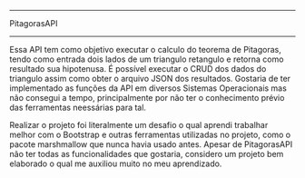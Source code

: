 

************************************************************************************************************************

PitagorasAPI

************************************************************************************************************************

Essa API tem como objetivo executar o calculo do teorema de Pitagoras, tendo como entrada dois lados de um triangulo retangulo
e retorna como resultado sua hipotenusa. É possível executar o CRUD dos dados do triangulo assim como obter o arquivo JSON
dos resultados. Gostaria de ter implementado as funções da API em diversos Sistemas Operacionais mas não consegui a tempo,
principalmente por não ter o conhecimento prévio das ferramentas neessárias para tal.

Realizar o projeto foi literalmente um desafio o qual aprendi trabalhar melhor com o Bootstrap e outras ferramentas utilizadas
no projeto, como o pacote marshmallow que nunca havia usado antes. Apesar de PitagorasAPI não ter todas as funcionalidades
que gostaria, considero um projeto bem elaborado o qual me auxiliou muito no meu aprendizado.